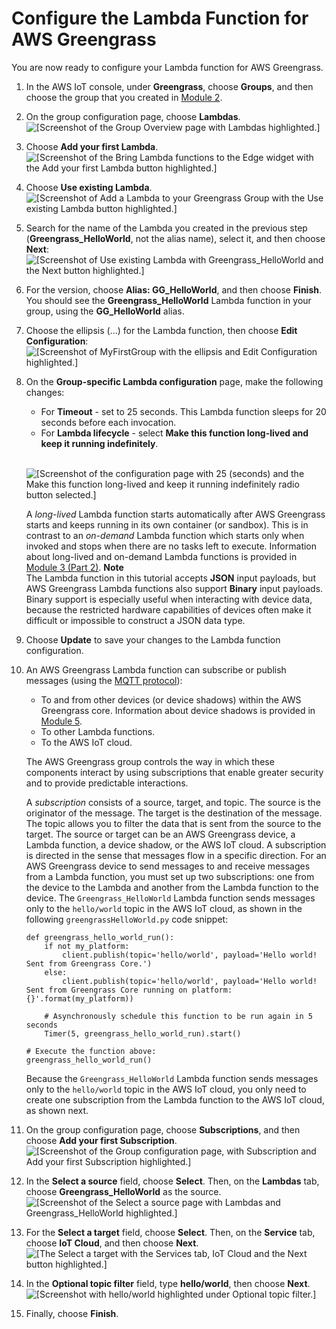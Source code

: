 # Configure the Lambda Function for AWS Greengrass<a name="config-lambda"></a>

You are now ready to configure your Lambda function for AWS Greengrass\.

1. In the AWS IoT console, under **Greengrass**, choose **Groups**, and then choose the group that you created in [Module 2](module2.md)\.

1. On the group configuration page, choose **Lambdas**\.  
![\[Screenshot of the Group Overview page with Lambdas highlighted.\]](http://docs.aws.amazon.com/greengrass/latest/developerguide/images/gg-get-started-030.png)

1. Choose **Add your first Lambda**\.  
![\[Screenshot of the Bring Lambda functions to the Edge widget with the Add your first Lambda button highlighted.\]](http://docs.aws.amazon.com/greengrass/latest/developerguide/images/gg-get-started-031.png)

1. Choose **Use existing Lambda**\.  
![\[Screenshot of Add a Lambda to your Greengrass Group with the Use existing Lambda button highlighted.\]](http://docs.aws.amazon.com/greengrass/latest/developerguide/images/gg-get-started-032.png)

1. Search for the name of the Lambda you created in the previous step \(**Greengrass\_HelloWorld**, not the alias name\), select it, and then choose **Next**:  
![\[Screenshot of Use existing Lambda with Greengrass_HelloWorld and the Next button highlighted.\]](http://docs.aws.amazon.com/greengrass/latest/developerguide/images/gg-get-started-033.png)

1. For the version, choose **Alias: GG\_HelloWorld**, and then choose **Finish**\. You should see the **Greengrass\_HelloWorld** Lambda function in your group, using the **GG\_HelloWorld** alias\.

1. Choose the ellipsis \(…\) for the Lambda function, then choose **Edit Configuration**:  
![\[Screenshot of MyFirstGroup with the ellipsis and Edit Configuration highlighted.\]](http://docs.aws.amazon.com/greengrass/latest/developerguide/images/gg-get-started-034.png)

1. On the **Group\-specific Lambda configuration** page, make the following changes:
   + For **Timeout** \- set to 25 seconds\. This Lambda function sleeps for 20 seconds before each invocation\.
   + For **Lambda lifecycle** \- select **Make this function long\-lived and keep it running indefinitely**\.

      
![\[Screenshot of the configuration page with 25 (seconds) and the Make this function long-lived and keep it running indefinitely radio button selected.\]](http://docs.aws.amazon.com/greengrass/latest/developerguide/images/gg-get-started-035.png)

   A *long\-lived* Lambda function starts automatically after AWS Greengrass starts and keeps running in its own container \(or sandbox\)\. This is in contrast to an *on\-demand* Lambda function which starts only when invoked and stops when there are no tasks left to execute\. Information about long\-lived and on\-demand Lambda functions is provided in [Module 3 \(Part 2\)](module3-II.md)\.
**Note**  
The Lambda function in this tutorial accepts **JSON** input payloads, but AWS Greengrass Lambda functions also support **Binary** input payloads\. Binary support is especially useful when interacting with device data, because the restricted hardware capabilities of devices often make it difficult or impossible to construct a JSON data type\.

1. Choose **Update** to save your changes to the Lambda function configuration\.

1. An AWS Greengrass Lambda function can subscribe or publish messages \(using the [MQTT protocol](http://mqtt.org/)\):
   + To and from other devices \(or device shadows\) within the AWS Greengrass core\. Information about device shadows is provided in [Module 5](module5.md)\.
   + To other Lambda functions\.
   + To the AWS IoT cloud\.

   The AWS Greengrass group controls the way in which these components interact by using subscriptions that enable greater security and to provide predictable interactions\. 

   A *subscription* consists of a source, target, and topic\. The source is the originator of the message\. The target is the destination of the message\. The topic allows you to filter the data that is sent from the source to the target\. The source or target can be an AWS Greengrass device, a Lambda function, a device shadow, or the AWS IoT cloud\. A subscription is directed in the sense that messages flow in a specific direction\. For an AWS Greengrass device to send messages to and receive messages from a Lambda function, you must set up two subscriptions: one from the device to the Lambda and another from the Lambda function to the device\. The `Greengrass_HelloWorld` Lambda function sends messages only to the `hello/world` topic in the AWS IoT cloud, as shown in the following `greengrassHelloWorld.py` code snippet:

   ```
   def greengrass_hello_world_run():
       if not my_platform:
           client.publish(topic='hello/world', payload='Hello world! Sent from Greengrass Core.')
       else:
           client.publish(topic='hello/world', payload='Hello world! Sent from Greengrass Core running on platform: {}'.format(my_platform))
   
       # Asynchronously schedule this function to be run again in 5 seconds
       Timer(5, greengrass_hello_world_run).start()
   
   # Execute the function above:
   greengrass_hello_world_run()
   ```

   Because the `Greengrass_HelloWorld` Lambda function sends messages only to the `hello/world` topic in the AWS IoT cloud, you only need to create one subscription from the Lambda function to the AWS IoT cloud, as shown next\.

1. On the group configuration page, choose **Subscriptions**, and then choose **Add your first Subscription**\.  
![\[Screenshot of the Group configuration page, with Subscription and Add your first Subscription highlighted.\]](http://docs.aws.amazon.com/greengrass/latest/developerguide/images/gg-get-started-036.png)

1. In the **Select a source** field, choose **Select**\. Then, on the **Lambdas** tab, choose **Greengrass\_HelloWorld** as the source\.   
![\[Screenshot of the Select a source page with Lambdas and Greengrass_HelloWorld highlighted.\]](http://docs.aws.amazon.com/greengrass/latest/developerguide/images/gg-get-started-037.png)

1. For the **Select a target** field, choose **Select**\. Then, on the **Service** tab, choose **IoT Cloud**, and then choose **Next**\.  
![\[The Select a target with the Services tab, IoT Cloud and the Next button highlighted.\]](http://docs.aws.amazon.com/greengrass/latest/developerguide/images/gg-get-started-038.png)

1. In the **Optional topic filter** field, type **hello/world**, then choose **Next**\.  
![\[Screenshot with hello/world highlighted under Optional topic filter.\]](http://docs.aws.amazon.com/greengrass/latest/developerguide/images/gg-get-started-039.png)

1. Finally, choose **Finish**\.